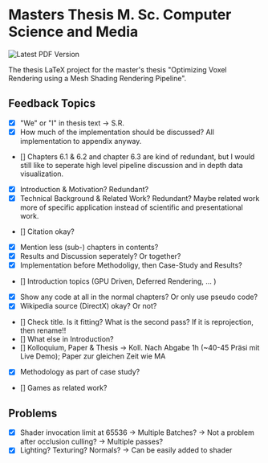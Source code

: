 # Masters Thesis M. Sc. Computer Science and Media

![Latest PDF Version](https://github.com/FreddyOm/MScThesis/actions/workflows/latex-to-pdf.yml/badge.svg)

The thesis LaTeX project for the master's thesis "Optimizing Voxel Rendering using a Mesh Shading Rendering Pipeline".


## Feedback Topics

- [x] "We" or "I" in thesis text -> S.R.
- [x] How much of the implementation should be discussed? All implementation to appendix anyway.
- [] Chapters 6.1 & 6.2 and chapter 6.3 are kind of redundant, but I would still like to seperate high level 
pipeline discussion and in depth data visualization.
- [x] Introduction & Motivation? Redundant?
- [x] Technical Background & Related Work? Redundant? Maybe related work more of specific application instead of 
scientific and presentational work.
- [] Citation okay?
- [x] Mention less (sub-) chapters in contents?
- [x] Results and Discussion seperately? Or together?
- [x] Implementation before Methodoligy, then Case-Study and Results?
- [] Introduction topics (GPU Driven, Deferred Rendering, ... )
- [x] Show any code at all in the normal chapters? Or only use pseudo code?
- [x] Wikipedia source (DirectX) okay? Or not?
- [] Check title. Is it fitting? What is the second pass? If it is reprojection, then rename!!
- [] What else in Introduction?
- [] Kolloquium, Paper & Thesis -> Koll. Nach Abgabe 1h (~40-45 Präsi mit Live Demo); Paper zur gleichen Zeit wie MA
- [x] Methodology as part of case study?
- [] Games as related work?

## Problems

- [x] Shader invocation limit at 65536 -> Multiple Batches? -> Not a problem after occlusion culling? -> Multiple passes?
- [x] Lighting? Texturing? Normals? -> Can be easily added to shader